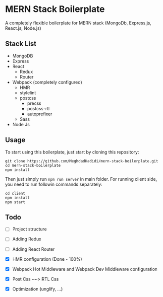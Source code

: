 # MERN Stack Boilerplate

A completely flexible boilerplate for MERN stack (MongoDb, Express.js, React.js, Node.js)

## Stack List

-   MongoDB
-   Express
-   React
    -   Redux
    -   Router
-   Webpack (completely configured)
    -   HMR
    -   stylelint
    -   postcss
        -   precss
        -   postcss-rtl
        -   autoprefixer
    -   Sass
-   Node Js

## Usage

To start using this boilerplate, just start by cloning this repository:

```
git clone https://github.com/MeghdadHadidi/mern-stack-boilerplate.git
cd mern-stack-boilerplate
npm install
```

Then just simply run `npm run server` in main folder.
For running client side, you need to run followin commands separately:

```
cd client
npm install
npm start
```

## Todo

-   [ ] Project structure
-   [ ] Adding Redux
-   [ ] Adding React Router
-   [x] HMR configuration (Done - 100%)
-   [x] Webpack Hot Middleware and Webpack Dev Middleware configuration
-   [x] Post Css ~~> RTL Css
-   [x] Optimization (unglify, ...)

